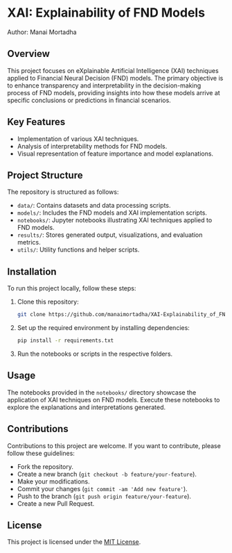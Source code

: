 # XAI: Explainability of FND Models

Author: Manai Mortadha

## Overview

This project focuses on eXplainable Artificial Intelligence (XAI) techniques applied to Financial Neural Decision (FND) models. The primary objective is to enhance transparency and interpretability in the decision-making process of FND models, providing insights into how these models arrive at specific conclusions or predictions in financial scenarios.

## Key Features

- Implementation of various XAI techniques.
- Analysis of interpretability methods for FND models.
- Visual representation of feature importance and model explanations.

## Project Structure

The repository is structured as follows:

- `data/`: Contains datasets and data processing scripts.
- `models/`: Includes the FND models and XAI implementation scripts.
- `notebooks/`: Jupyter notebooks illustrating XAI techniques applied to FND models.
- `results/`: Stores generated output, visualizations, and evaluation metrics.
- `utils/`: Utility functions and helper scripts.

## Installation

To run this project locally, follow these steps:

1. Clone this repository:

    ```bash
    git clone https://github.com/manaimortadha/XAI-Explainability_of_FND_Models.git
    ```

2. Set up the required environment by installing dependencies:

    ```bash
    pip install -r requirements.txt
    ```

3. Run the notebooks or scripts in the respective folders.

## Usage

The notebooks provided in the `notebooks/` directory showcase the application of XAI techniques on FND models. Execute these notebooks to explore the explanations and interpretations generated.

## Contributions

Contributions to this project are welcome. If you want to contribute, please follow these guidelines:

- Fork the repository.
- Create a new branch (`git checkout -b feature/your-feature`).
- Make your modifications.
- Commit your changes (`git commit -am 'Add new feature'`).
- Push to the branch (`git push origin feature/your-feature`).
- Create a new Pull Request.

## License

This project is licensed under the [MIT License](LICENSE).

